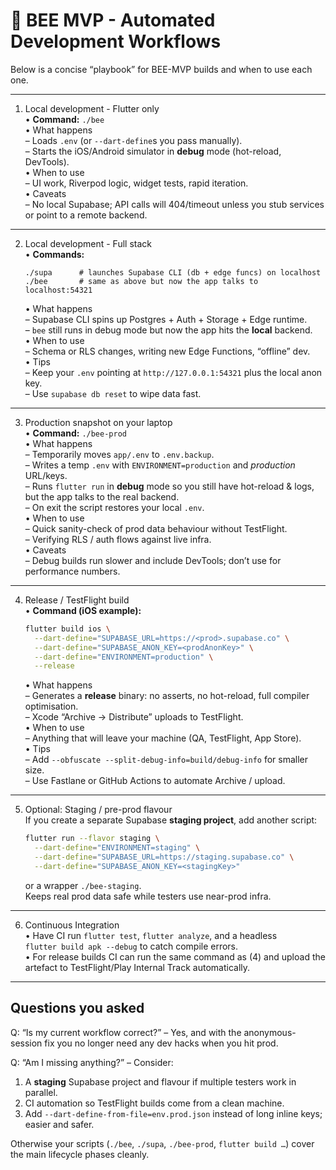 # 🤖 BEE MVP - Automated Development Workflows

Below is a concise “playbook” for BEE-MVP builds and when to use each one.

--------------------------------------------------------------------
1. Local development - Flutter only  
   • **Command:** `./bee`  
   • What happens  
     – Loads `.env` (or `--dart-define`s you pass manually).  
     – Starts the iOS/Android simulator in **debug** mode (hot-reload, DevTools).  
   • When to use  
     – UI work, Riverpod logic, widget tests, rapid iteration.  
   • Caveats  
     – No local Supabase; API calls will 404/timeout unless you stub services or point to a remote backend.

--------------------------------------------------------------------
2. Local development - Full stack  
   • **Commands:**  
     ```
     ./supa      # launches Supabase CLI (db + edge funcs) on localhost
     ./bee       # same as above but now the app talks to localhost:54321
     ```  
   • What happens  
     – Supabase CLI spins up Postgres + Auth + Storage + Edge runtime.  
     – `bee` still runs in debug mode but now the app hits the **local** backend.  
   • When to use  
     – Schema or RLS changes, writing new Edge Functions, “offline” dev.  
   • Tips  
     – Keep your `.env` pointing at `http://127.0.0.1:54321` plus the local anon key.  
     – Use `supabase db reset` to wipe data fast.

--------------------------------------------------------------------
3. Production snapshot on your laptop  
   • **Command:** `./bee-prod`  
   • What happens  
     – Temporarily moves `app/.env` to `.env.backup`.  
     – Writes a temp `.env` with `ENVIRONMENT=production` and *production* URL/keys.  
     – Runs `flutter run` in **debug** mode so you still have hot-reload & logs, but the app talks to the real backend.  
     – On exit the script restores your local `.env`.  
   • When to use  
     – Quick sanity-check of prod data behaviour without TestFlight.  
     – Verifying RLS / auth flows against live infra.  
   • Caveats  
     – Debug builds run slower and include DevTools; don’t use for performance numbers.

--------------------------------------------------------------------
4. Release / TestFlight build  
   • **Command (iOS example):**  
     ```bash
     flutter build ios \
       --dart-define="SUPABASE_URL=https://<prod>.supabase.co" \
       --dart-define="SUPABASE_ANON_KEY=<prodAnonKey>" \
       --dart-define="ENVIRONMENT=production" \
       --release
     ```  
   • What happens  
     – Generates a **release** binary: no asserts, no hot-reload, full compiler optimisation.  
     – Xcode “Archive → Distribute” uploads to TestFlight.  
   • When to use  
     – Anything that will leave your machine (QA, TestFlight, App Store).  
   • Tips  
     – Add `--obfuscate --split-debug-info=build/debug-info` for smaller size.  
     – Use Fastlane or GitHub Actions to automate Archive / upload.

--------------------------------------------------------------------
5. Optional: Staging / pre-prod flavour  
   If you create a separate Supabase **staging project**, add another script:

   ```bash
   flutter run --flavor staging \
     --dart-define="ENVIRONMENT=staging" \
     --dart-define="SUPABASE_URL=https://staging.supabase.co" \
     --dart-define="SUPABASE_ANON_KEY=<stagingKey>"
   ```

   or a wrapper `./bee-staging`.  
   Keeps real prod data safe while testers use near-prod infra.

--------------------------------------------------------------------
6. Continuous Integration  
   • Have CI run `flutter test`, `flutter analyze`, and a headless  
     `flutter build apk --debug` to catch compile errors.  
   • For release builds CI can run the same command as (4) and upload the
     artefact to TestFlight/Play Internal Track automatically.

--------------------------------------------------------------------
Questions you asked
-------------------
Q: “Is my current workflow correct?” – Yes, and with the anonymous-session
fix you no longer need any dev hacks when you hit prod.

Q: “Am I missing anything?” – Consider:

1. A **staging** Supabase project and flavour if multiple testers work in
   parallel.  
2. CI automation so TestFlight builds come from a clean machine.  
3. Add `--dart-define-from-file=env.prod.json` instead of long inline
   keys; easier and safer.

Otherwise your scripts (`./bee`, `./supa`, `./bee-prod`, `flutter build …`)
cover the main lifecycle phases cleanly.